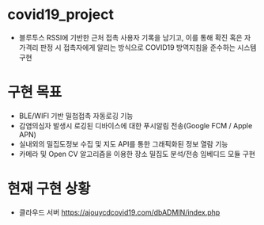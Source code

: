 # covid19_project
- 블루투스 RSSI에 기반한 근처 접촉 사용자 기록을 남기고,
이를 통해 확진 혹은 자가격리 판정 시 접촉자에게 알리는 방식으로 COVID19 방역지침을 준수하는 시스템 구현

# 구현 목표
- BLE/WIFI 기반 밀첩접촉 자동로깅 기능
- 감염의심자 발생시 로깅된 디바이스에 대한 푸시알림 전송(Google FCM / Apple APN)
- 실내외의 밀집도정보 수집 및 지도 API를 통한 그래픽화된 정보 열람 기능
- 카메라 및 Open CV 알고리즘을 이용한 장소 밀집도 분석/전송 임베디드 모듈 구현

# 현재 구현 상황
- 클라우드 서버 https://ajouycdcovid19.com/dbADMIN/index.php